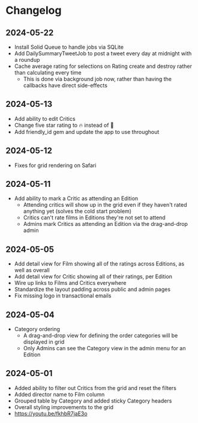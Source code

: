# Changelog

## 2024-05-22
- Install Solid Queue to handle jobs via SQLite
- Add DailySummaryTweetJob to post a tweet every day at midnight with a roundup
- Cache average rating for selections on Rating create and destroy rather than calculating every time
  - This is done via background job now, rather than having the callbacks have direct side-effects

## 2024-05-13
- Add ability to edit Critics
- Change five star rating to 🔥 instead of 🤩
- Add friendly_id gem and update the app to use throughout

## 2024-05-12
- Fixes for grid rendering on Safari

## 2024-05-11
- Add ability to mark a Critic as attending an Edition
  - Attending critics will show up in the grid even if they haven't rated anything yet (solves the cold start problem)
  - Critics can't rate films in Editions they're not set to attend
  - Admins mark Critics as attending an Edition via the drag-and-drop admin

## 2024-05-05
- Add detail view for Film showing all of the ratings across Editions, as well as overall
- Add detail view for Critic showing all of their ratings, per Edition
- Wire up links to Films and Critics everywhere
- Standardize the layout padding across public and admin pages
- Fix missing logo in transactional emails

## 2024-05-04
- Category ordering
  - A drag-and-drop view for defining the order categories will be displayed in grid
  - Only Admins can see the Category view in the admin menu for an Edition

## 2024-05-01
- Added ability to filter out Critics from the grid and reset the filters
- Added director name to Film column
- Grouped table by Category and added sticky Category headers
- Overall styling improvements to the grid
- https://youtu.be/fkhbR7jaE3o
